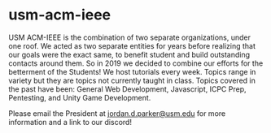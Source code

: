 # usm-acm-ieee

USM ACM-IEEE is the combination of two separate organizations, under one roof. We acted as two separate entities for years before 
realizing that our goals were the exact same, to benefit student and build outstanding contacts around them. So in 2019 we decided to 
combine our efforts for the betterment of the Students! We host tutorials every week. Topics range in variety but they are topics not 
currently taught in class. Topics covered in the past have been: General Web Development, Javascript, ICPC Prep, Pentesting, and Unity 
Game Development.


Please email the President at jordan.d.parker@usm.edu for more information and a link to our discord!
